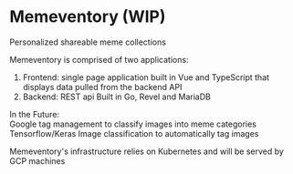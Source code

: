 # Memeventory (WIP)
Personalized shareable meme collections

Memeventory is comprised of two applications:

1. Frontend: single page application built in Vue and TypeScript that displays data pulled from the backend API
2. Backend: REST api Built in Go, Revel and MariaDB

In the Future: 
<br/>
Google tag management to classify images into meme categories
<br/>
Tensorflow/Keras Image classification to automatically tag images

Memeventory's infrastructure relies on Kubernetes and will be served by GCP machines
